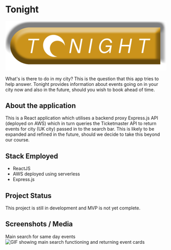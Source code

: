 # Tonight
![Tonight Logo](./src/Assets/tonight-logo.png)

What's is there to do in my city? This is the question that this app tries to help answer. Tonight provides information about events going on in your city now and also in the future, should you wish to book ahead of time.

## About the application

This is a React application which utilises a backend proxy Express.js API (deployed on AWS) which in turn queries the Ticketmaster API to return events for city (UK city) passed in to the search bar. This is likely to be expanded and refined in the future, should we decide to take this beyond our course.

## Stack Employed

- ReactJS
- AWS deployed using serverless
- Express.js

## Project Status

This project is still in development and MVP is not yet complete. 

## Screenshots / Media

Main search for same day events
![GIF showing main search functioning and returning event cards](https://github.com/ddavies90/tonight-app/blob/media/images/Main-search.gif)